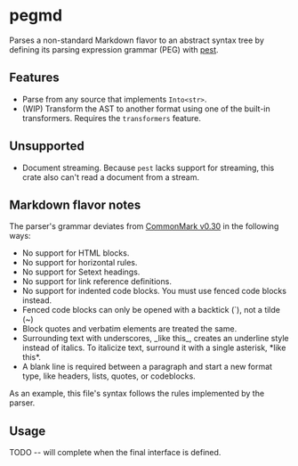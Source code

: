 # pegmd

Parses a non-standard Markdown flavor to an abstract syntax tree by defining its parsing expression grammar (PEG) with [pest](https://pest.rs/book/). 

## Features

- Parse from any source that implements `Into<str>`.
- (WIP) Transform the AST to another format using one of the built-in transformers. Requires the `transformers` feature.

## Unsupported

- Document streaming. Because `pest` lacks support for streaming, this crate also can't read a document from a stream.

## Markdown flavor notes

The parser's grammar deviates from [CommonMark v0.30](https://spec.commonmark.org/0.30/) in the following ways:

- No support for HTML blocks.
- No support for horizontal rules.
- No support for Setext headings.
- No support for link reference definitions.
- No support for indented code blocks. You must use fenced code blocks instead.
- Fenced code blocks can only be opened with a backtick (`), not a tilde (~)
- Block quotes and verbatim elements are treated the same.
- Surrounding text with underscores, \_like this\_, creates an underline style instead of italics. To italicize text, surround it with a single asterisk, \*like this\*.
- A blank line is required between a paragraph and start a new format type, like headers, lists, quotes, or codeblocks.

As an example, this file's syntax follows the rules implemented by the parser.

## Usage

TODO -- will complete when the final interface is defined.